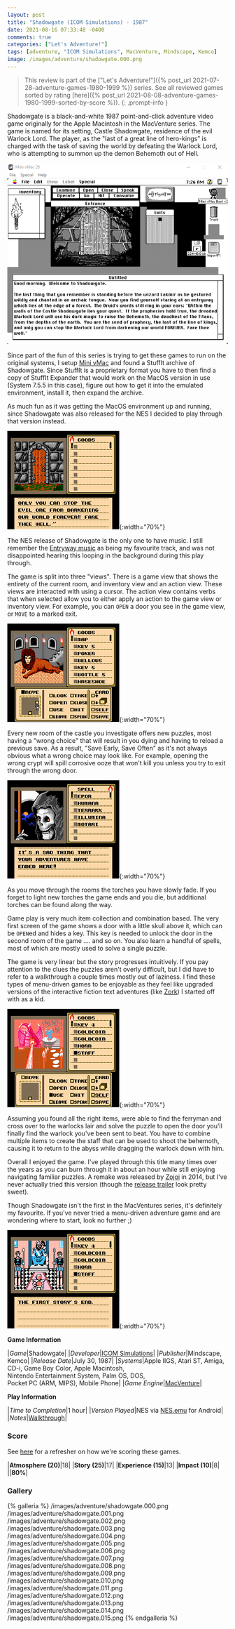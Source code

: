 ```yaml
---
layout: post
title: "Shadowgate (ICOM Simulations) - 1987"
date: 2021-08-16 07:33:48 -0400
comments: true
categories: ["Let's Adventure!"]
tags: [adventure, "ICOM Simulations", MacVenture, Mindscape, Kemco]
image: /images/adventure/shadowgate.000.png
---
```

> This review is part of the ["Let's Adventure!"]({% post_url 2021-07-28-adventure-games-1980-1999 %}) series. See all reviewed games sorted by rating [here]({% post_url 2021-08-08-adventure-games-1980-1999-sorted-by-score %}).
{: .prompt-info }

Shadowgate is a black-and-white 1987 point-and-click adventure video game originally for the Apple Macintosh in the MacVenture series. The game is named for its setting, Castle Shadowgate, residence of the evil Warlock Lord. The player, as the "last of a great line of hero-kings" is charged with the task of saving the world by defeating the Warlock Lord, who is attempting to summon up the demon Behemoth out of Hell.

![](/images/adventure/shadowgate-mac.png)

Since part of the fun of this series is trying to get these games to run on the original systems, I setup [Mini vMac](https://www.gryphel.com/c/minivmac/) and found a StuffIt archive of Shadowgate. Since StuffIt is a proprietary format you have to then find a copy of StuffIt Expander that would work on the MacOS version in use (System 7.5.5 in this case), figure out how to get it into the emulated environment, install it, then expand the archive.

As much fun as it was getting the MacOS environment up and running, since Shadowgate was also released for the NES I decided to play through that version instead.

![](/images/adventure/shadowgate.001.png){:width="70%"}

The NES release of Shadowgate is the only one to have music. I still remember the [Entryway music](https://www.youtube.com/watch?v=wCbR_LpT8Zs&t=67s) as being my favourite track, and was not disappointed hearing this looping in the background during this play through.

The game is split into three "views". There is a game view that shows the entirety of the current room, and inventory view and an action view. These views are interacted with using a cursor.  The action view contains verbs that when selected allow you to either apply an action to the game view or inventory view. For example, you can `OPEN` a door you see in the game view, or `MOVE` to a marked exit.

![](/images/adventure/shadowgate.009.png){:width="70%"}

Every new room of the castle you investigate offers new puzzles, most having a "wrong choice" that will result in you dying and having to reload a previous save. As a result, "Save Early, Save Often" as it's not always obvious what a wrong choice may look like. For example, opening the wrong crypt will spill corrosive ooze that won't kill you unless you try to exit through the wrong door.

![](/images/adventure/shadowgate.007.png){:width="70%"}

As you move through the rooms the torches you have slowly fade. If you forget to light new torches the game ends and you die, but additional torches can be found along the way.

Game play is very much item collection and combination based. The very first screen of the game shows a door with a little skull above it, which can be `OPEN`ed and hides a key. This key is needed to unlock the door in the second room of the game .... and so on. You also learn a handful of spells, most of which are mostly used to solve a single puzzle.

The game is very linear but the story progresses intuitively. If you pay attention to the clues the puzzles aren't overly difficult, but I did have to refer to a walkthrough a couple times mostly out of laziness. I find these types of menu-driven games to be enjoyable as they feel like upgraded versions of the interactive fiction text adventures (like [Zork](https://en.wikipedia.org/wiki/Zork_I)) I started off with as a kid.

![](/images/adventure/shadowgate.013.png){:width="70%"}

Assuming you found all the right items, were able to find the ferryman and cross over to the warlocks lair and solve the puzzle to open the door you'll finally find the warlock you've been sent to beat. You have to combine multiple items to create the staff that can be used to shoot the behemoth, causing it to return to the abyss while dragging the warlock down with him.

Overall I enjoyed the game. I've played through this title many times over the years as you can burn through it in about an hour while still enjoying navigating familiar puzzles. A remake was released by [Zojoi](https://www.zojoi.com/shadowgate/) in 2014, but I've never actually tried this version (though the [release trailer](https://www.youtube.com/watch?v=ynPfk09jm-8) look pretty sweet).

Though Shadowgate isn't the first in the MacVentures series, it's definitely my favourite. If you've never tried a menu-driven adventure game and are wondering where to start, look no further ;)

![](/images/adventure/shadowgate.015.png){:width="70%"}

**Game Information**

|*Game*|Shadowgate|
|*Developer*|[ICOM Simulations](https://en.wikipedia.org/wiki/ICOM_Simulations)|
|*Publisher*|Mindscape, Kemco|
|*Release Date*|July 30, 1987|
|*Systems*|Apple IIGS, Atari ST, Amiga, CD-i, Game Boy Color, Apple Macintosh,<br>Nintendo Entertainment System, Palm OS, DOS,<br>Pocket PC (ARM, MIPS), Mobile Phone|
|*Game Engine*|[MacVenture](https://wiki.scummvm.org/index.php?title=MacVenture)|

**Play Information**

|*Time to Completion*|1 hour|
|*Version Played*|NES via [NES.emu](https://github.com/Rakashazi/emu-ex-plus-alpha) for Android|
|*Notes*|[Walkthrough](https://www.thonky.com/shadowgate/)|

### Score

See [here](https://www.alexbevi.com/blog/2021/07/28/adventure-games-1980-1999/#scoring) for a refresher on how we're scoring these games.

|**Atmosphere (20)**|18|
|**Story (25)**|17|
|**Experience (15)**|13|
|**Impact (10)**|8|
||**80%**|

### Gallery

{% galleria %}
/images/adventure/shadowgate.000.png
/images/adventure/shadowgate.001.png
/images/adventure/shadowgate.002.png
/images/adventure/shadowgate.003.png
/images/adventure/shadowgate.004.png
/images/adventure/shadowgate.005.png
/images/adventure/shadowgate.006.png
/images/adventure/shadowgate.007.png
/images/adventure/shadowgate.008.png
/images/adventure/shadowgate.009.png
/images/adventure/shadowgate.010.png
/images/adventure/shadowgate.011.png
/images/adventure/shadowgate.012.png
/images/adventure/shadowgate.013.png
/images/adventure/shadowgate.014.png
/images/adventure/shadowgate.015.png
{% endgalleria %}
